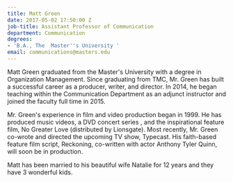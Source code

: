 ```yaml
---
title: Matt Green
date: 2017-05-02 17:50:00 Z
job-title: Assistant Professor of Communication
department: Communication
degrees:
- 'B.A., The  Master''s University '
email: communications@masters.edu
---
```


Matt Green graduated from the Master's University with a degree in Organization Management. Since graduating from TMC, Mr. Green has built a successful career as a producer, writer, and director. In 2014, he began teaching within the Communication Department as an adjunct instructor and joined the faculty full time in 2015.  

Mr. Green's experience in film and video production began in 1999. He has produced music videos, a DVD concert series , and the inspirational feature film, No Greater Love (distributed by Lionsgate). Most recently, Mr. Green co-wrote and directed the upcoming TV show, Typecast. His faith-based feature film script, Reckoning, co-written with actor Anthony Tyler Quinn, will soon be in production. 

Matt has been married to his beautiful wife Natalie for 12 years and they have 3 wonderful kids.